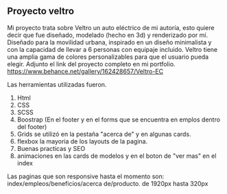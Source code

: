 ## Proyecto veltro

Mi proyecto trata sobre Veltro un auto eléctrico de mi autoría, esto quiere decir que fue diseñado, modelado (hecho en 3d) y renderizado por mí. Diseñado para la movilidad urbana,  inspirado en un diseño minimalista y con la capacidad de llevar a 6 personas con equipaje incluido. 
Veltro tiene una amplia gama de colores personalizables para que el usuario pueda elegir.
Adjunto el link del proyecto completo en mi portfolio. https://www.behance.net/gallery/162428657/Veltro-EC

Las herramientas utilizadas fueron.

1. Html
2. CSS
3. SCSS
4. Boostrap (En el footer y en el forms que se encuentra en emplos dentro del  footer)
5. Grids se utilizó en la pestaña "acerca de" y en algunas cards.
6. flexbox la mayoria de los layouts de la pagina.
7. Buenas practicas y SEO
8. animaciones en las cards de modelos y en el boton de "ver mas" en el index

Las paginas que son responsive hasta el momento son: index/empleos/beneficios/acerca de/producto. de 1920px hasta 320px
 



